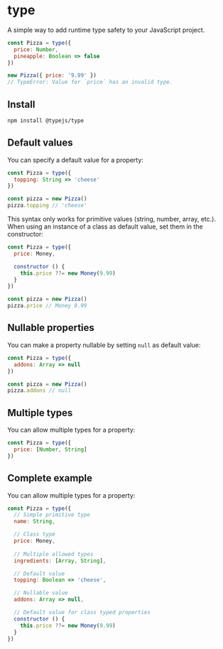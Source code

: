 # type

A simple way to add runtime type safety to your JavaScript project.

```js
const Pizza = type({
  price: Number,
  pineapple: Boolean => false
})

new Pizza({ price: '9.99' })
// TypeError: Value for `price` has an invalid type.
```

## Install
```bash
npm install @typejs/type
```

## Default values

You can specify a default value for a property:

```js
const Pizza = type({
  topping: String => 'cheese'
})

const pizza = new Pizza() 
pizza.topping // 'cheese'
```

This syntax only works for primitive values (string, number, array, etc.). When using an instance of a class as default value, set them in the constructor:

```js
const Pizza = type({
  price: Money,

  constructor () {
    this.price ??= new Money(9.99)
  }
})

const pizza = new Pizza() 
pizza.price // Money 9.99
```

## Nullable properties

You can make a property nullable by setting `null` as default value:

```js
const Pizza = type({
  addons: Array => null
})

const pizza = new Pizza() 
pizza.addons // null
```

## Multiple types

You can allow multiple types for a property:

```js
const Pizza = type({
  price: [Number, String]
})
```

## Complete example

You can allow multiple types for a property:

```js
const Pizza = type({
  // Simple primitive type
  name: String,

  // Class type
  price: Money,
  
  // Multiple allowed types
  ingredients: [Array, String],

  // Default value
  topping: Boolean => 'cheese',

  // Nullable value
  addons: Array => null,

  // Default value for class typed properties
  constructor () {
    this.price ??= new Money(9.99)
  }
})
```
